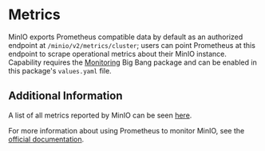 # Metrics

MinIO exports Prometheus compatible data by default as an authorized endpoint at `/minio/v2/metrics/cluster`; users can point Prometheus at this endpoint to scrape operational metrics about their MinIO instance. Capability requires the [Monitoring](https://repo1.dso.mil/platform-one/big-bang/apps/core/monitoring) Big Bang package and can be enabled in this package's `values.yaml` file.

## Additional Information

A list of all metrics reported by MinIO can be seen [here](https://github.com/minio/minio/blob/master/docs/metrics/prometheus/list.md).

For more information about using Prometheus to monitor MinIO, see the [official documentation](https://docs.min.io/docs/how-to-monitor-minio-using-prometheus.html).
